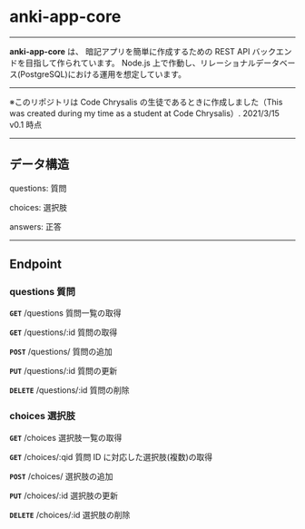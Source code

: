 # anki-app-core

---

**anki-app-core** は、 暗記アプリを簡単に作成するための REST API バックエンドを目指して作られています。
Node.js 上で作動し、リレーショナルデータベース(PostgreSQL)における運用を想定しています。

---

※このリポジトリは Code Chrysalis の生徒であるときに作成しました（This was created during my time as a student at Code Chrysalis）.
2021/3/15 v0.1 時点

---

## データ構造

questions: 質問

choices: 選択肢

answers: 正答

---

## Endpoint

### questions 質問

**`GET`** /questions 質問一覧の取得

**`GET`** /questions/:id 質問の取得

**`POST`** /questions/ 質問の追加

**`PUT`** /questions/:id 質問の更新

**`DELETE`** /questions/:id 質問の削除

### choices 選択肢

**`GET`** /choices 選択肢一覧の取得

**`GET`** /choices/:qid 質問 ID に対応した選択肢(複数)の取得

**`POST`** /choices/ 選択肢の追加

**`PUT`** /choices/:id 選択肢の更新

**`DELETE`** /choices/:id 選択肢の削除
